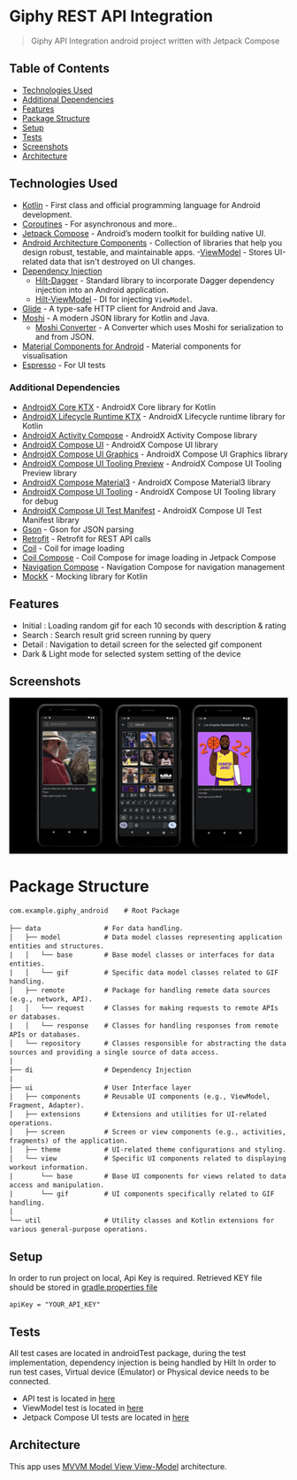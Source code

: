 # Giphy REST API Integration
> Giphy API Integration android project written with Jetpack Compose

## Table of Contents
* [Technologies Used](#technologies-used)
* [Additional Dependencies](#technologies-used)
* [Features](#features)
* [Package Structure](#package-structure)
* [Setup](#setup)
* [Tests](#tests)
* [Screenshots](#screenshots)
* [Architecture](#architecture)

## Technologies Used

- [Kotlin](https://kotlinlang.org/) - First class and official programming language for Android development.
- [Coroutines](https://kotlinlang.org/docs/reference/coroutines-overview.html) - For asynchronous and more..
- [Jetpack Compose](https://developer.android.com/jetpack/compose) - Android’s modern toolkit for building native UI.
- [Android Architecture Components](https://developer.android.com/topic/libraries/architecture) - Collection of libraries that help you design robust, testable, and maintainable apps.
  -[ViewModel](https://developer.android.com/topic/libraries/architecture/viewmodel) - Stores UI-related data that isn't destroyed on UI changes.
- [Dependency Injection](https://developer.android.com/training/dependency-injection)
  - [Hilt-Dagger](https://dagger.dev/hilt/) - Standard library to incorporate Dagger dependency injection into an Android application.
  - [Hilt-ViewModel](https://developer.android.com/training/dependency-injection/hilt-jetpack) - DI for injecting `ViewModel`.
- [Glide](https://github.com/bumptech/glide) - A type-safe HTTP client for Android and Java.
- [Moshi](https://github.com/square/moshi) - A modern JSON library for Kotlin and Java.
  - [Moshi Converter](https://github.com/square/retrofit/tree/master/retrofit-converters/moshi) - A Converter which uses Moshi for serialization to and from JSON.
- [Material Components for Android](https://github.com/material-components/material-components-android) - Material components for visualisation
- [Espresso](https://developer.android.com/training/testing/espresso) - For UI tests

### Additional Dependencies

- [AndroidX Core KTX](https://developer.android.com/jetpack/androidx/releases/core) - AndroidX Core library for Kotlin
- [AndroidX Lifecycle Runtime KTX](https://developer.android.com/jetpack/androidx/releases/lifecycle) - AndroidX Lifecycle runtime library for Kotlin
- [AndroidX Activity Compose](https://developer.android.com/jetpack/androidx/releases/activity-compose) - AndroidX Activity Compose library
- [AndroidX Compose UI](https://developer.android.com/jetpack/androidx/releases/compose-ui) - AndroidX Compose UI library
- [AndroidX Compose UI Graphics](https://developer.android.com/jetpack/androidx/releases/compose-ui) - AndroidX Compose UI Graphics library
- [AndroidX Compose UI Tooling Preview](https://developer.android.com/jetpack/androidx/releases/compose-ui) - AndroidX Compose UI Tooling Preview library
- [AndroidX Compose Material3](https://developer.android.com/jetpack/androidx/releases/compose-material3) - AndroidX Compose Material3 library
- [AndroidX Compose UI Tooling](https://developer.android.com/jetpack/androidx/releases/compose-ui) - AndroidX Compose UI Tooling library for debug
- [AndroidX Compose UI Test Manifest](https://developer.android.com/jetpack/androidx/releases/compose-ui) - AndroidX Compose UI Test Manifest library
- [Gson](https://github.com/google/gson) - Gson for JSON parsing
- [Retrofit](https://square.github.io/retrofit/) - Retrofit for REST API calls
- [Coil](https://coil-kt.github.io/coil/) - Coil for image loading
- [Coil Compose](https://coil-kt.github.io/coil/compose/) - Coil Compose for image loading in Jetpack Compose
- [Navigation Compose](https://developer.android.com/jetpack/androidx/releases/navigation) - Navigation Compose for navigation management
- [MockK](https://mockk.io/) - Mocking library for Kotlin


## Features
- Initial : Loading random gif for each 10 seconds with description & rating
- Search : Search result grid screen running by query
- Detail : Navigation to detail screen for the selected gif component
- Dark & Light mode for selected system setting of the device


## Screenshots
![Example screenshot](./art/app_screenshot.png)

# Package Structure

    com.example.giphy_android    # Root Package

    ├── data                # For data handling.
    │   ├── model           # Data model classes representing application entities and structures.
    |   │   └── base        # Base model classes or interfaces for data entities.
    |   │   └── gif         # Specific data model classes related to GIF handling.
    │   ├── remote          # Package for handling remote data sources (e.g., network, API).
    |   │   └── request     # Classes for making requests to remote APIs or databases.
    |   │   └── response    # Classes for handling responses from remote APIs or databases.
    │   └── repository      # Classes responsible for abstracting the data sources and providing a single source of data access.
    |
    ├── di                  # Dependency Injection
    |
    ├── ui                  # User Interface layer
    │   ├── components      # Reusable UI components (e.g., ViewModel, Fragment, Adapter).
    │   ├── extensions      # Extensions and utilities for UI-related operations.
    │   ├── screen          # Screen or view components (e.g., activities, fragments) of the application.
    │   ├── theme           # UI-related theme configurations and styling.
    │   └── view            # Specific UI components related to displaying workout information.
    |       └── base        # Base UI components for views related to data access and manipulation.
    |       └── gif         # UI components specifically related to GIF handling.
    |
    └── util                # Utility classes and Kotlin extensions for various general-purpose operations.


## Setup
In order to run project on local, Api Key is required.
Retrieved KEY file should be stored in [gradle.properties file](gradle.properties)

```properties
apiKey = "YOUR_API_KEY"
```

## Tests
All test cases are located in androidTest package, during the test implementation, dependency injection is being handled by Hilt
In order to run test cases, Virtual device (Emulator) or Physical device needs to be connected.

* API test is located in [here](app/src/androidTest/java/com/example/giphy_android/network/GiphyServicesTest.kt)
* ViewModel test is located in [here](app/src/androidTest/java/com/example/giphy_android/ui/GifViewModelTest.kt)
* Jetpack Compose UI tests are located in [here](app/src/androidTest/java/com/example/giphy_android/ui/GifScreenTest.kt)

## Architecture
This app uses [MVVM Model View View-Model](https://developer.android.com/jetpack/docs/guide#recommended-app-arch) architecture.
